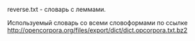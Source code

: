 reverse.txt - словарь с леммами.

Используемый словарь со всеми словоформами по ссылке http://opencorpora.org/files/export/dict/dict.opcorpora.txt.bz2

